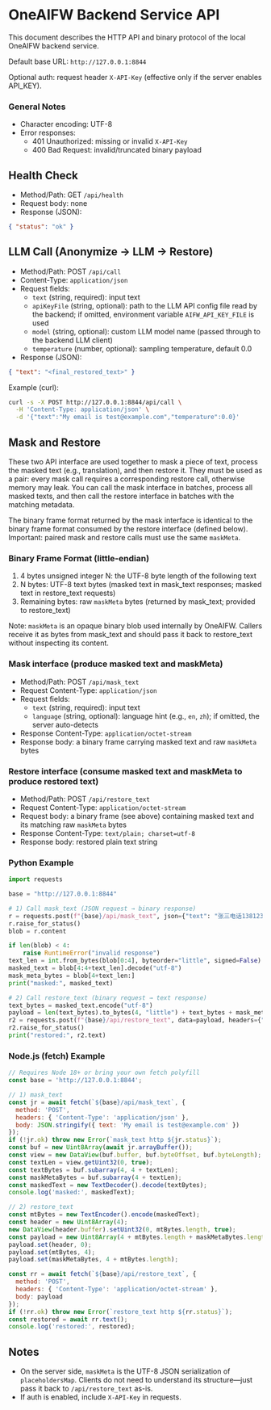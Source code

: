 # OneAIFW Backend Service API

This document describes the HTTP API and binary protocol of the local OneAIFW backend service.

Default base URL: `http://127.0.0.1:8844`

Optional auth: request header `X-API-Key` (effective only if the server enables API_KEY).

### General Notes
- Character encoding: UTF-8
- Error responses:
  - 401 Unauthorized: missing or invalid `X-API-Key`
  - 400 Bad Request: invalid/truncated binary payload

## Health Check
- Method/Path: GET `/api/health`
- Request body: none
- Response (JSON):
```json
{ "status": "ok" }
```

## LLM Call (Anonymize → LLM → Restore)
- Method/Path: POST `/api/call`
- Content-Type: `application/json`
- Request fields:
  - `text` (string, required): input text
  - `apiKeyFile` (string, optional): path to the LLM API config file read by the backend; if omitted, environment variable `AIFW_API_KEY_FILE` is used
  - `model` (string, optional): custom LLM model name (passed through to the backend LLM client)
  - `temperature` (number, optional): sampling temperature, default 0.0
- Response (JSON):
```json
{ "text": "<final_restored_text>" }
```

Example (curl):
```bash
curl -s -X POST http://127.0.0.1:8844/api/call \
  -H 'Content-Type: application/json' \
  -d '{"text":"My email is test@example.com","temperature":0.0}'
```

## Mask and Restore

These two API interface are used together to mask a piece of text, process the masked text (e.g., translation), and then restore it. They must be used as a pair: every mask call requires a corresponding restore call, otherwise memory may leak. You can call the mask interface in batches, process all masked texts, and then call the restore interface in batches with the matching metadata.

The binary frame format returned by the mask interface is identical to the binary frame format consumed by the restore interface (defined below). Important: paired mask and restore calls must use the same `maskMeta`.

### Binary Frame Format (little-endian)
1) 4 bytes unsigned integer N: the UTF-8 byte length of the following text
2) N bytes: UTF-8 text bytes (masked text in mask_text responses; masked text in restore_text requests)
3) Remaining bytes: raw `maskMeta` bytes (returned by mask_text; provided to restore_text)

Note: `maskMeta` is an opaque binary blob used internally by OneAIFW. Callers receive it as bytes from mask_text and should pass it back to restore_text without inspecting its content.

### Mask interface (produce masked text and maskMeta)
- Method/Path: POST `/api/mask_text`
- Request Content-Type: `application/json`
- Request fields:
  - `text` (string, required): input text
  - `language` (string, optional): language hint (e.g., `en`, `zh`); if omitted, the server auto-detects
- Response Content-Type: `application/octet-stream`
- Response body: a binary frame carrying masked text and raw `maskMeta` bytes

### Restore interface (consume masked text and maskMeta to produce restored text)
- Method/Path: POST `/api/restore_text`
- Request Content-Type: `application/octet-stream`
- Request body: a binary frame (see above) containing masked text and its matching raw `maskMeta` bytes
- Response Content-Type: `text/plain; charset=utf-8`
- Response body: restored plain text string

### Python Example
```python
import requests

base = "http://127.0.0.1:8844"

# 1) Call mask_text (JSON request → binary response)
r = requests.post(f"{base}/api/mask_text", json={"text": "张三电话13812345678", "language": "zh"})
r.raise_for_status()
blob = r.content

if len(blob) < 4:
    raise RuntimeError("invalid response")
text_len = int.from_bytes(blob[0:4], byteorder="little", signed=False)
masked_text = blob[4:4+text_len].decode("utf-8")
mask_meta_bytes = blob[4+text_len:]
print("masked:", masked_text)

# 2) Call restore_text (binary request → text response)
text_bytes = masked_text.encode("utf-8")
payload = len(text_bytes).to_bytes(4, "little") + text_bytes + mask_meta_bytes
r2 = requests.post(f"{base}/api/restore_text", data=payload, headers={"Content-Type": "application/octet-stream"})
r2.raise_for_status()
print("restored:", r2.text)
```

### Node.js (fetch) Example
```js
// Requires Node 18+ or bring your own fetch polyfill
const base = 'http://127.0.0.1:8844';

// 1) mask_text
const jr = await fetch(`${base}/api/mask_text`, {
  method: 'POST',
  headers: { 'Content-Type': 'application/json' },
  body: JSON.stringify({ text: 'My email is test@example.com' })
});
if (!jr.ok) throw new Error(`mask_text http ${jr.status}`);
const buf = new Uint8Array(await jr.arrayBuffer());
const view = new DataView(buf.buffer, buf.byteOffset, buf.byteLength);
const textLen = view.getUint32(0, true);
const textBytes = buf.subarray(4, 4 + textLen);
const maskMetaBytes = buf.subarray(4 + textLen);
const maskedText = new TextDecoder().decode(textBytes);
console.log('masked:', maskedText);

// 2) restore_text
const mtBytes = new TextEncoder().encode(maskedText);
const header = new Uint8Array(4);
new DataView(header.buffer).setUint32(0, mtBytes.length, true);
const payload = new Uint8Array(4 + mtBytes.length + maskMetaBytes.length);
payload.set(header, 0);
payload.set(mtBytes, 4);
payload.set(maskMetaBytes, 4 + mtBytes.length);

const rr = await fetch(`${base}/api/restore_text`, {
  method: 'POST',
  headers: { 'Content-Type': 'application/octet-stream' },
  body: payload
});
if (!rr.ok) throw new Error(`restore_text http ${rr.status}`);
const restored = await rr.text();
console.log('restored:', restored);
```

## Notes
- On the server side, `maskMeta` is the UTF-8 JSON serialization of `placeholdersMap`. Clients do not need to understand its structure—just pass it back to `/api/restore_text` as-is.
- If auth is enabled, include `X-API-Key` in requests.

